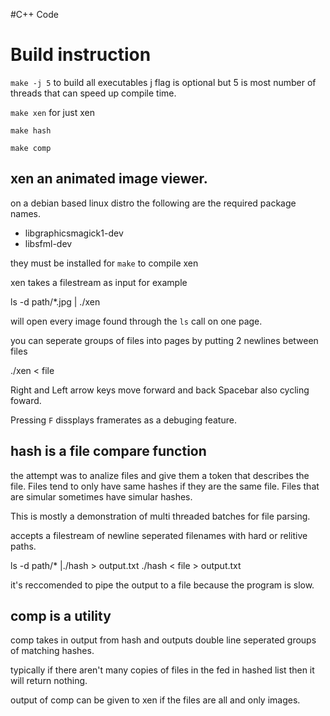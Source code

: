 #C++ Code

# Build instruction

`make -j 5`
to build all executables
j flag is optional but 5 is most number of threads that can speed up compile time.

`make xen`
for just xen

`make hash`

`make comp`


## xen an animated image viewer.

on a debian based linux distro the following are the required package names.

 -	libgraphicsmagick1-dev
 -	libsfml-dev

they must be installed for `make` to compile xen

xen takes a filestream as input for example

ls -d path/\*.jpg | ./xen

will open every image found through the `ls` call on one page.

you can seperate groups of files into pages by putting 2 newlines between files

./xen < file

Right and Left arrow keys move forward and back Spacebar also cycling foward.

Pressing `F` dissplays framerates as a debuging feature.

## hash is a file compare function

the attempt was  to analize files and give them a token that describes the file.
Files tend to only have same hashes if they are the same file.
Files that are simular sometimes have simular hashes.

This is mostly a demonstration of multi threaded batches for file parsing.

accepts a filestream of newline seperated filenames with hard or relitive paths.

ls -d path/\* |./hash > output.txt
./hash < file > output.txt

it's reccomended to pipe the output to a file because the program is slow.

## comp is a utility 

comp takes in output from hash and outputs double line seperated groups of matching hashes.

typically if there aren't many copies of files in the fed in hashed list then it will return nothing.

output of comp can be given to xen if the files are all and only images.
